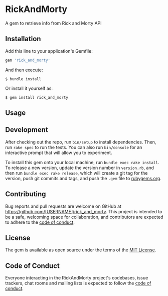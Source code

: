 # RickAndMorty

A gem to retrieve info from Rick and Morty API

## Installation

Add this line to your application's Gemfile:

```ruby
gem 'rick_and_morty'
```

And then execute:

    $ bundle install

Or install it yourself as:

    $ gem install rick_and_morty

## Usage


## Development

After checking out the repo, run `bin/setup` to install dependencies. Then, run `rake spec` to run the tests. You can also run `bin/console` for an interactive prompt that will allow you to experiment.

To install this gem onto your local machine, run `bundle exec rake install`. To release a new version, update the version number in `version.rb`, and then run `bundle exec rake release`, which will create a git tag for the version, push git commits and tags, and push the `.gem` file to [rubygems.org](https://rubygems.org).

## Contributing

Bug reports and pull requests are welcome on GitHub at https://github.com/[USERNAME]/rick_and_morty. This project is intended to be a safe, welcoming space for collaboration, and contributors are expected to adhere to the [code of conduct](https://github.com/[USERNAME]/rick_and_morty/blob/master/CODE_OF_CONDUCT.md).


## License

The gem is available as open source under the terms of the [MIT License](https://opensource.org/licenses/MIT).

## Code of Conduct

Everyone interacting in the RickAndMorty project's codebases, issue trackers, chat rooms and mailing lists is expected to follow the [code of conduct](https://github.com/[USERNAME]/rick_and_morty/blob/master/CODE_OF_CONDUCT.md).

